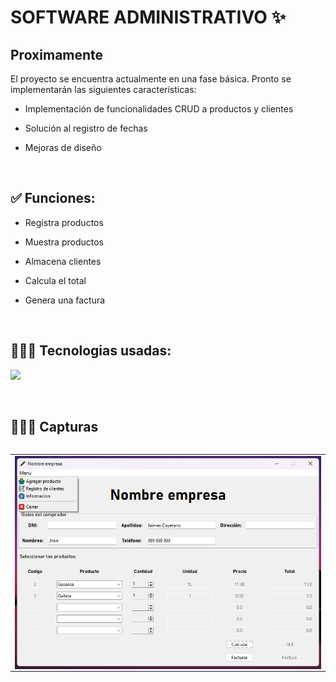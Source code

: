 <h1>SOFTWARE ADMINISTRATIVO ✨ </h1> 

<h2>Proximamente</h2>
<p align="left">
El proyecto se encuentra actualmente en una fase básica. Pronto se implementarán las siguientes características:

- Implementación de funcionalidades CRUD a productos y clientes

- Solución al registro de fechas

- Mejoras de diseño
</p>
<br>
<h2>✅ Funciones:</h2>
<!--Intro start-->

<p align="left">
  
- Registra productos

- Muestra productos

- Almacena clientes

- Calcula el total

- Genera una factura
  </p>  
<br>

<h2 >👨🏻‍💻 Tecnologias usadas:</h2>
<!--tech stack icons-->
<p align="left">
  <a href="https://skillicons.dev">
    <img src="https://skillicons.dev/icons?i=py,mysql&perline=12" />
  </a>
</p>
<br>

<!-------------------------->
<div id="proyectos">
<h2>👨🏻‍💻 Capturas</h2>

<table align="left" >
<tr border="none">
    <td width="25%" align="center">
        <img align="center" width=100% src="https://raw.githubusercontent.com/jaimescayetano/software-administrativo/master/img/Software%20Administrativo.png" alt="Software Administrativo" /></a>    
    </td>
</tr>
</table>
</div>
<br>
<br><br>
<br>
<br><br><br>
<br><br>
